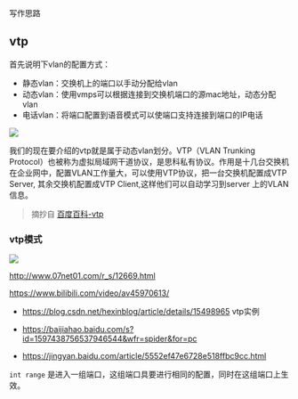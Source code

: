 
写作思路

## vtp

首先说明下vlan的配置方式：

* 静态vlan：交换机上的端口以手动分配给vlan
* 动态vlan：使用vmps可以根据连接到交换机端口的源mac地址，动态分配vlan
* 电话vlan：将端口配置到语音模式可以使端口支持连接到端口的IP电话

![](https://i.postimg.cc/Hx6X4dLK/2019-11-04-101116.png)

我们的现在要介绍的vtp就是属于动态vlan划分。VTP（VLAN Trunking Protocol）也被称为虚拟局域网干道协议，是思科私有协议。作用是十几台交换机在企业网中，配置VLAN工作量大，可以使用VTP协议，把一台交换机配置成VTP Server, 其余交换机配置成VTP Client,这样他们可以自动学习到server 上的VLAN 信息。

> 摘抄自 [百度百科-vtp](https://baike.baidu.com/item/VTP)

### vtp模式

![](https://i.postimg.cc/m2C3Kxpc/2019-11-04-101337.png)



http://www.07net01.com/r_s/12669.html

https://www.bilibili.com/video/av45970613/

* https://blog.csdn.net/hexinblog/article/details/15498965  vtp实例

* https://baijiahao.baidu.com/s?id=1597438756537946544&wfr=spider&for=pc

* https://jingyan.baidu.com/article/5552ef47e6728e518ffbc9cc.html




`int range` 是进入一组端口，这组端口具要进行相同的配置，同时在这组端口上生效。
